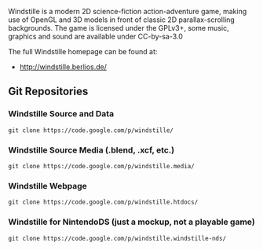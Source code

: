 Windstille is a modern 2D science-fiction action-adventure game, making use of OpenGL and 3D models in front of classic 2D parallax-scrolling backgrounds. The game is licensed under the GPLv3+, some music, graphics and sound are available under CC-by-sa-3.0

The full Windstille homepage can be found at:

  * http://windstille.berlios.de/

## Git Repositories ##

### Windstille Source and Data ###

```
git clone https://code.google.com/p/windstille/
```

### Windstille Source Media (.blend, .xcf, etc.) ###
```
git clone https://code.google.com/p/windstille.media/
```

### Windstille Webpage ###
```
git clone https://code.google.com/p/windstille.htdocs/
```

### Windstille for NintendoDS (just a mockup, not a playable game) ###
```
git clone https://code.google.com/p/windstille.windstille-nds/
```